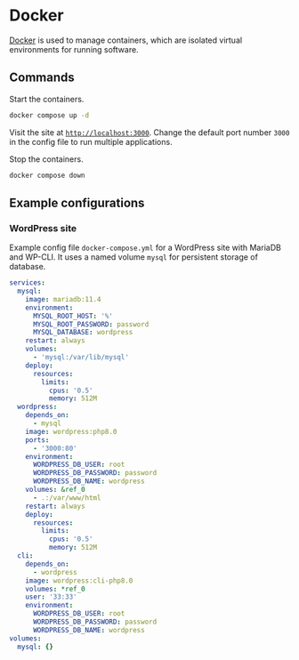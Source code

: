 # Docker

[Docker](https://docs.docker.com/engine/install/) is used to manage containers, which are isolated virtual environments for running software.

## Commands

Start the containers.

```sh
docker compose up -d
```

Visit the site at [`http://localhost:3000`](http://localhost:3000). Change the default port number `3000` in the config file to run multiple applications.

Stop the containers.

```sh
docker compose down
```

## Example configurations

### WordPress site

Example config file `docker-compose.yml` for a WordPress site with MariaDB and WP-CLI. It uses a named volume `mysql` for persistent storage of database.


```yml
services:
  mysql:
    image: mariadb:11.4
    environment:
      MYSQL_ROOT_HOST: '%'
      MYSQL_ROOT_PASSWORD: password
      MYSQL_DATABASE: wordpress
    restart: always
    volumes:
      - 'mysql:/var/lib/mysql'
    deploy:
      resources:
        limits:
          cpus: '0.5'
          memory: 512M
  wordpress:
    depends_on:
      - mysql
    image: wordpress:php8.0
    ports:
      - '3000:80'
    environment:
      WORDPRESS_DB_USER: root
      WORDPRESS_DB_PASSWORD: password
      WORDPRESS_DB_NAME: wordpress
    volumes: &ref_0
      - .:/var/www/html
    restart: always
    deploy:
      resources:
        limits:
          cpus: '0.5'
          memory: 512M
  cli:
    depends_on:
      - wordpress
    image: wordpress:cli-php8.0
    volumes: *ref_0
    user: '33:33'
    environment:
      WORDPRESS_DB_USER: root
      WORDPRESS_DB_PASSWORD: password
      WORDPRESS_DB_NAME: wordpress
volumes:
  mysql: {}
```
